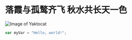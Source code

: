 # 落霞与孤鹜齐飞 秋水共长天一色
![Image of Yaktocat](https://octodex.github.com/images/yaktocat.png)
``` javascript
var myVar = "Hello, world!";
```
